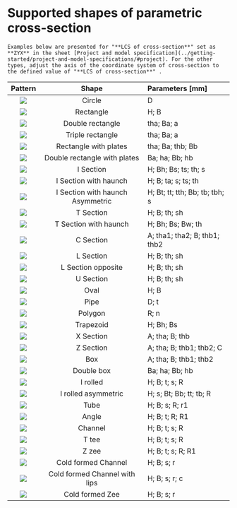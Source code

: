 # Supported shapes of parametric cross-section

```{note}
Examples below are presented for "**LCS of cross-section**" set as **ZYX** in the sheet [Project and model specification](../getting-started/project-and-model-specifications/#project). For the other types, adjust the axis of the coordinate system of cross-section to the defined value of "**LCS of cross-section**" .
```

| Pattern | Shape | Parameters \[mm\] |
| :---: | :---: | :--- |
| ![](../.gitbook/assets/44_supportedshapes2.png) | Circle | D |
| ![](../.gitbook/assets/44_supportedshapes1.png) | Rectangle | H; B |
| ![](../.gitbook/assets/44_supportedshapes3.png) | Double rectangle | tha; Ba; a |
| ![](../.gitbook/assets/44_supportedshapes4.png) | Triple rectangle | tha; Ba; a |
| ![](../.gitbook/assets/44_supportedshapes10.png) | Rectangle with plates | tha; Ba; thb; Bb |
| ![](../.gitbook/assets/44_supportedshapes12.png) | Double rectangle with plates | Ba; ha; Bb; hb |
| ![](../.gitbook/assets/44_supportedshapes17.png) | I Section | H; Bh; Bs; ts; th; s |
| ![](../.gitbook/assets/44_supportedshapes18.png) | I Section with haunch | H; B; ta; s; ts; th |
| ![](../.gitbook/assets/44_i-section-with-haunch-asymetric_1.png) | I Section with haunch Asymmetric | H; Bt; tt; tth; Bb; tb; tbh; s |
| ![](../.gitbook/assets/44_supportedshapes22.png) | T Section | H; B; th; sh |
| ![](../.gitbook/assets/44_t-section-with-haunchl_1.png) | T Section with haunch | H; Bh; Bs; Bw; th |
| ![](../.gitbook/assets/44_supportedshapes29.png) | C Section | A; tha1; tha2; B; thb1; thb2 |
| ![](../.gitbook/assets/44_supportedshapes35.png) | L Section | H; B; th; sh |
| ![](../.gitbook/assets/44_supportedshapes38.png) | L Section opposite | H; B; th; sh |
| ![](../.gitbook/assets/44_supportedshapes24.png) | U Section | H; B; th; sh |
| ![](../.gitbook/assets/44_supportedshapes21.png) | Oval | H; B |
| ![](../.gitbook/assets/44_supportedshapes25.png) | Pipe | D; t |
| ![](../.gitbook/assets/44_supportedshapes31.png) | Polygon | R; n |
| ![](../.gitbook/assets/44_trapezoid_1.png) | Trapezoid | H; Bh; Bs |
| ![](../.gitbook/assets/44_supportedshapes26.png) | X Section | A; tha; B; thb |
| ![](../.gitbook/assets/44_supportedshapes27.png) | Z Section | A; tha; B; thb1; thb2; C |
| ![](../.gitbook/assets/44_supportedshapes30.png) | Box | A; tha; B; thb1; thb2 |
| ![](../.gitbook/assets/44_supportedshapes16.png) | Double box | Ba; ha; Bb; hb |
| ![](../.gitbook/assets/44_supportedshapes39.png) | I rolled | H; B; t; s; R |
| ![](../.gitbook/assets/44_supportedshapes47.png) | I rolled asymmetric | H; s; Bt; Bb; tt; tb; R |
| ![](../.gitbook/assets/44_supportedshapes40.png) | Tube | H; B; s; R; r1 |
| ![](../.gitbook/assets/44_supportedshapes42.png) | Angle | H; B; t; R; R1 |
| ![](../.gitbook/assets/44_supportedshapes43.png) | Channel | H; B; t; s; R |
| ![](../.gitbook/assets/44_supportedshapes44.png) | T tee | H; B; t; s; R |
| ![](../.gitbook/assets/44_supportedshapes48.png) | Z zee | H; B; t; s; R; R1 |
| ![](../.gitbook/assets/44_supportedshapes49.png) | Cold formed Channel | H; B; s; r |
| ![](../.gitbook/assets/44_supportedshapes50.png) | Cold formed Channel with lips | H; B; s; r; c |
| ![](../.gitbook/assets/44_supportedshapes51.png) | Cold formed Zee | H; B; s; r |

